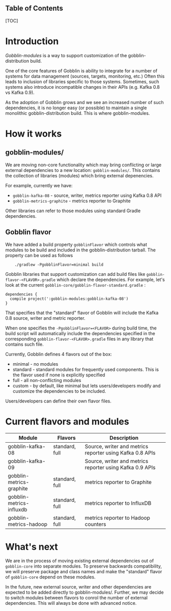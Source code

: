 Table of Contents
-----------------

[TOC]


# Introduction

*Gobblin-modules* is a way to support customization of the gobblin-distribution build.

One of the core features of Gobblin is ability to integrate for a number of systems for data management (sources, targets, monitoring, etc.) Often this leads to inclusion of libraries specific to those systems. Sometimes, such systems also introduce incompatible changes in their APIs (e.g. Kafka 0.8 vs Kafka 0.9).

As the adoption of Gobblin grows and we see an increased number of such dependencies, it is no longer easy (or possible) to maintain a single monolithic gobblin-distribution build. This is where gobblin-modules.

# How it works

## gobblin-modules/

We are moving non-core functionality which may bring conflicting or large external dependencies to a new location: `gobblin-modules/`. This contains the collection of libraries (modules) which bring external depenencies.

For example, currently we have:

- `gobblin-kafka-08` - source, writer, metrics reporter using Kafka 0.8 API
- `gobblin-metrics-graphite` - metrics reporter to Graphite

Other libraries can refer to those modules using standard Gradle dependencies.

## Gobblin flavor

We have added a build property `gobblinFlavor` which controls what modules to be build and included in the gobblin-distribution tarball. The property can be used as follows
```
    ./gradlew -PgobblinFlavor=minimal build
```

Gobblin libraries that support customization can add build files like `gobblin-flavor-<FLAVOR>.gradle` which declare the dependencies. For example, let's look at the current `gobblin-core/gobblin-flavor-standard.gradle` :

```
dependencies {
  compile project(':gobblin-modules:gobblin-kafka-08')
}
```

That specifies that the "standard" flavor of Gobblin will include the Kafka 0.8 source, writer and metric reporter.

When one specifies the `-PgobblinFlavor=<FLAVOR>` during build time, the build script will automatically include the dependencies specified in the corresponding `gobblin-flavor-<FLAVOR>.gradle` files in any library that contains such file.

Currently, Gobblin defines 4 flavors out of the box:

- minimal - no modules
- standard - standard modules for frequently used components. This is the flavor used if none is explicitly specified
- full - all non-conflicting modules
- custom - by default, like minimal but lets users/developers modify and customize the dependencies to be included.

Users/developers can define their own flavor files.

# Current flavors and modules

| Module           | Flavors         | Description |
|------------------|----------------|-------------|
| gobblin-kafka-08 | standard, full | Source, writer and metrics reporter using Kafka 0.8 APIs |
| gobblin-kafka-09 |  | Source, writer and metrics reporter using Kafka 0.9 APIs |
| gobblin-metrics-graphite | standard, full | metrics reporter to Graphite |
| gobblin-metrics-influxdb | standard, full | metrics reporter to InfluxDB |
| gobblin-metrics-hadoop | standard, full | metrics reporter to Hadoop counters |


# What's next

We are in the process of moving existing external dependencies out of `gobblin-core` into separate modules. To preserve backwards compatibility, we will preserve package and class names and make the "standard" flavor of `gobblin-core` depend on these modules.

In the future, new external source, writer and other dependencies are expected to be added directly to gobblin-modules/. Further, we may decide to switch modules between flavors to conrol the number of external dependencies. This will always be done with advanced notice.
